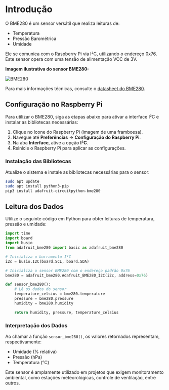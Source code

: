 # Introdução

O BME280 é um sensor versátil que realiza leituras de: 

- Temperatura
- Pressão Barométrica
- Umidade

Ele se comunica com o Raspberry Pi via I²C, utilizando o endereço 0x76. Este sensor opera com uma tensão de alimentação VCC de 3V. 

**Imagem ilustrativa do sensor BME280:** 

![BME280](https://github.com/user-attachments/assets/013f1efe-3042-4a27-bda5-91b279b03e42)

Para mais informações técnicas, consulte o [datasheet do BME280](https://www.mouser.com/datasheet/2/783/BST-BME280-DS002-1509607.pdf?srsltid=AfmBOop-gdYKkXnbAD9bpCml_pHpVhmNiTOP9BESw5skehoDlsiTTI81).

## Configuração no Raspberry Pi

Para utilizar o BME280, siga as etapas abaixo para ativar a interface I²C e instalar as bibliotecas necessárias: 

1. Clique no ícone do Raspberry Pi (imagem de uma framboesa).
2. Navegue até **Preferências** → **Configuração do Raspberry Pi**.
3. Na aba **Interface**, ative a opção **I²C**.
4. Reinicie o Raspberry Pi para aplicar as configurações.

### Instalação das Bibliotecas

Atualize o sistema e instale as bibliotecas necessárias para o sensor:

```bash
sudo apt update
sudo apt install python3-pip
pip3 install adafruit-circuitpython-bme280
```
## Leitura dos Dados

Utilize o seguinte código em Python para obter leituras de temperatura, pressão e umidade:

```python
import time
import board
import busio
from adafruit_bme280 import basic as adafruit_bme280

# Inicializa o barramento I²C
i2c = busio.I2C(board.SCL, board.SDA)

# Inicializa o sensor BME280 com o endereço padrão 0x76
bme280 = adafruit_bme280.Adafruit_BME280_I2C(i2c, address=0x76)

def sensor_bme280():
    # Lê os dados do sensor
    temperature_celsius = bme280.temperature
    pressure = bme280.pressure
    humidity = bme280.humidity

    return humidity, pressure, temperature_celsius
```
### Interpretação dos Dados

Ao chamar a função `sensor_bme280()`, os valores retornados representam, respectivamente:

- Umidade (% relativa)
- Pressão (hPa)
- Temperatura (°C)

Este sensor é amplamente utilizado em projetos que exigem monitoramento ambiental, como estações meteorológicas, controle de ventilação, entre outros.
